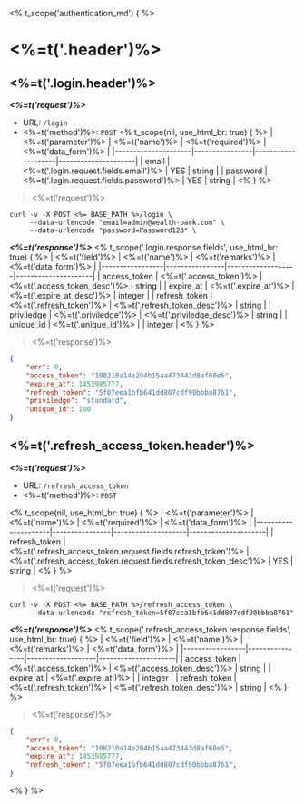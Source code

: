 <% t_scope('authentication_md') { %>
# <%=t('.header')%>

## <%=t('.login.header')%>

***<%=t('request')%>***

- URL: `/login`
- <%=t('method')%>: `POST`
<% t_scope(nil, use_html_br: true) { %>
| <%=t('parameter')%> | <%=t('name')%> | <%=t('required')%> | <%=t('data_form')%> |
|---------------------|----------------|--------------------|---------------------|
| email | <%=t('.login.request.fields.email')%> | YES | string |
| password | <%=t('.login.request.fields.password')%> | YES | string |
<% } %>

> <%=t('request')%>

```shell
curl -v -X POST <%= BASE_PATH %>/login \
     --data-urlencode "email=admin@wealth-park.com" \
     --data-urlencode "password=Password123" \
```

***<%=t('response')%>***
<% t_scope('.login.response.fields', use_html_br: true) { %>
| <%=t('field')%> | <%=t('name')%> | <%=t('remarks')%> | <%=t('data_form')%> |
|-----------------|----------------|-------------------|---------------------|
| access_token | <%=t('.access_token')%> | <%=t('.access_token_desc')%> | string |
| expire_at | <%=t('.expire_at')%> | <%=t('.expire_at_desc')%> | integer |
| refresh_token | <%=t('.refresh_token')%> | <%=t('.refresh_token_desc')%> | string |
| priviledge | <%=t('.priviledge')%> | <%=t('.priviledge_desc')%> | string |
| unique_id | <%=t('.unique_id')%> | | integer |
<% } %>

> <%=t('response')%>

```json
{
    "err": 0,
    "access_token": "108210a14e204b15aa473443d8af60e5",
    "expire_at": 1453985777,
    "refresh_token": "5f07eea1bfb641dd807cdf90bbba8761",
    "priviledge": "standard",
    "unique_id": 100
}
```

## <%=t('.refresh_access_token.header')%>

***<%=t('request')%>***

- URL: `/refresh_access_token`
- <%=t('method')%>: `POST`

<% t_scope(nil, use_html_br: true) { %>
| <%=t('parameter')%> | <%=t('name')%> | <%=t('required')%> | <%=t('data_form')%> |
|---------------------|----------------|--------------------|---------------------|
| refresh_token | <%=t('.refresh_access_token.request.fields.refresh_token')%> | <%=t('.refresh_access_token.request.fields.refresh_token_desc')%> | YES | string |
<% } %>

> <%=t('request')%>

```shell
curl -v -X POST <%= BASE_PATH %>/refresh_access_token \
     --data-urlencode "refresh_token=5f07eea1bfb641dd807cdf90bbba8761"
```

***<%=t('response')%>***
<% t_scope('.refresh_access_token.response.fields', use_html_br: true) { %>
| <%=t('field')%> | <%=t('name')%> | <%=t('remarks')%> | <%=t('data_form')%> |
|-----------------|----------------|-------------------|---------------------|
| access_token | <%=t('.access_token')%> | <%=t('.access_token_desc')%> | string |
| expire_at | <%=t('.expire_at')%> | | integer |
| refresh_token | <%=t('.refresh_token')%> | <%=t('.refresh_token_desc')%> | string |
<% } %>

> <%=t('response')%>

```json
{
    "err": 0,
    "access_token": "108210a14e204b15aa473443d8af60e5",
    "expire_at": 1453985777,
    "refresh_token": "5f07eea1bfb641dd807cdf90bbba8761",
}
```
<% } %>
